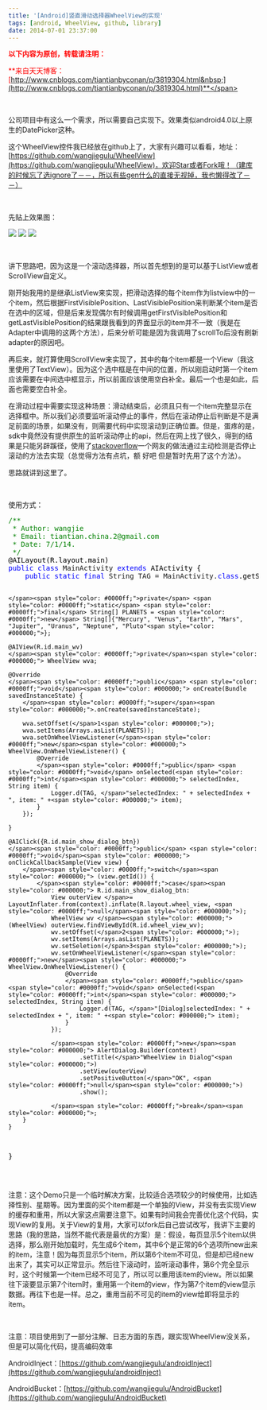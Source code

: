 ```yaml
---
title: '[Android]竖直滑动选择器WheelView的实现'
tags: [android, WheelView, github, library]
date: 2014-07-01 23:37:00
---
```


<span style="color: #ff0000;">**以下内容为原创，转载请注明：**</span>

<span style="color: #ff0000;">**来自天天博客：[http://www.cnblogs.com/tiantianbyconan/p/3819304.html&nbsp;](http://www.cnblogs.com/tiantianbyconan/p/3819304.html)**</span>

&nbsp;

公司项目中有这么一个需求，所以需要自己实现下。效果类似android4.0以上原生的DatePicker这种。

这个WheelView控件我已经放在github上了，大家有兴趣可以看看，地址：[https://github.com/wangjiegulu/WheelView](https://github.com/wangjiegulu/WheelView)，欢迎Star或者Fork哦！（建库的时候忘了选ignore了－－，所以有些gen什么的直接无视掉，我也懒得改了－－）

&nbsp;

先贴上效果图：

![](http://images.cnitblog.com/i/378300/201407/012249013099471.png)&nbsp;![](http://images.cnitblog.com/i/378300/201407/012249532936951.png)&nbsp;![](http://images.cnitblog.com/i/378300/201407/012251028875647.png)

&nbsp;

讲下思路吧，因为这是一个滚动选择器，所以首先想到的是可以基于ListView或者ScrollView自定义。

刚开始我用的是继承ListView来实现，把滑动选择的每个item作为listview中的一个item，然后根据FirstVisiblePosition、LastVisiblePosition来判断某个item是否在选中的区域，但是后来发现偶尔有时候调用getFirstVisiblePosition和getLastVisiblePosition的结果跟我看到的界面显示的item并不一致（我是在Adapter中调用的这两个方法），后来分析可能是因为我调用了scrollTo后没有刷新adapter的原因吧。

再后来，就打算使用ScrollView来实现了，其中的每个item都是一个View（我这里使用了TextView）。因为这个选中框是在中间的位置，所以刚启动时第一个item应该需要在中间选中框显示，所以前面应该使用空白补全。最后一个也是如此，后面也需要空白补全。

在滑动过程中需要实现这种场景：滑动结束后，必须且只有一个item完整显示在选择框中。所以我们必须要监听滚动停止的事件，然后在滚动停止后判断是不是满足前面的场景，如果没有，则需要代码中实现滚动到正确位置。但是，蛋疼的是，sdk中竟然没有提供原生的监听滚动停止的api，然后在网上找了很久，得到的结果是只能另辟蹊径，使用了[stackoverflow](http://stackoverflow.com/questions/8181828/android-detect-when-scrollview-stops-scrolling/10198865#10198865)一个网友的做法通过主动检测是否停止滚动的方法去实现（总觉得方法有点坑，额 好吧 但是暂时先用了这个方法）。

思路就讲到这里了。

&nbsp;

使用方式：

<div class="cnblogs_code">
<pre><span style="color: #008000;">/**</span><span style="color: #008000;">
 * Author: wangjie
 * Email: tiantian.china.2@gmail.com
 * Date: 7/1/14.
 </span><span style="color: #008000;">*/</span><span style="color: #000000;">
@AILayout(R.layout.main)
</span><span style="color: #0000ff;">public</span> <span style="color: #0000ff;">class</span> MainActivity <span style="color: #0000ff;">extends</span><span style="color: #000000;"> AIActivity {
    </span><span style="color: #0000ff;">public</span> <span style="color: #0000ff;">static</span> <span style="color: #0000ff;">final</span> String TAG = MainActivity.<span style="color: #0000ff;">class</span><span style="color: #000000;">.getSimpleName();

    </span><span style="color: #0000ff;">private</span> <span style="color: #0000ff;">static</span> <span style="color: #0000ff;">final</span> String[] PLANETS = <span style="color: #0000ff;">new</span> String[]{"Mercury", "Venus", "Earth", "Mars", "Jupiter", "Uranus", "Neptune", "Pluto"<span style="color: #000000;">};

    @AIView(R.id.main_wv)
    </span><span style="color: #0000ff;">private</span><span style="color: #000000;"> WheelView wva;

    @Override
    </span><span style="color: #0000ff;">public</span> <span style="color: #0000ff;">void</span><span style="color: #000000;"> onCreate(Bundle savedInstanceState) {
        </span><span style="color: #0000ff;">super</span><span style="color: #000000;">.onCreate(savedInstanceState);

        wva.setOffset(</span>1<span style="color: #000000;">);
        wva.setItems(Arrays.asList(PLANETS));
        wva.setOnWheelViewListener(</span><span style="color: #0000ff;">new</span><span style="color: #000000;"> WheelView.OnWheelViewListener() {
            @Override
            </span><span style="color: #0000ff;">public</span> <span style="color: #0000ff;">void</span> onSelected(<span style="color: #0000ff;">int</span><span style="color: #000000;"> selectedIndex, String item) {
                Logger.d(TAG, </span>"selectedIndex: " + selectedIndex + ", item: " +<span style="color: #000000;"> item);
            }
        });

    }

    @AIClick({R.id.main_show_dialog_btn})
    </span><span style="color: #0000ff;">public</span> <span style="color: #0000ff;">void</span><span style="color: #000000;"> onClickCallbackSample(View view) {
        </span><span style="color: #0000ff;">switch</span><span style="color: #000000;"> (view.getId()) {
            </span><span style="color: #0000ff;">case</span><span style="color: #000000;"> R.id.main_show_dialog_btn:
                View outerView </span>= LayoutInflater.from(context).inflate(R.layout.wheel_view, <span style="color: #0000ff;">null</span><span style="color: #000000;">);
                WheelView wv </span>=<span style="color: #000000;"> (WheelView) outerView.findViewById(R.id.wheel_view_wv);
                wv.setOffset(</span>2<span style="color: #000000;">);
                wv.setItems(Arrays.asList(PLANETS));
                wv.setSeletion(</span>3<span style="color: #000000;">);
                wv.setOnWheelViewListener(</span><span style="color: #0000ff;">new</span><span style="color: #000000;"> WheelView.OnWheelViewListener() {
                    @Override
                    </span><span style="color: #0000ff;">public</span> <span style="color: #0000ff;">void</span> onSelected(<span style="color: #0000ff;">int</span><span style="color: #000000;"> selectedIndex, String item) {
                        Logger.d(TAG, </span>"[Dialog]selectedIndex: " + selectedIndex + ", item: " +<span style="color: #000000;"> item);
                    }
                });

                </span><span style="color: #0000ff;">new</span><span style="color: #000000;"> AlertDialog.Builder(context)
                        .setTitle(</span>"WheelView in Dialog"<span style="color: #000000;">)
                        .setView(outerView)
                        .setPositiveButton(</span>"OK", <span style="color: #0000ff;">null</span><span style="color: #000000;">)
                        .show();

                </span><span style="color: #0000ff;">break</span><span style="color: #000000;">;
        }
    }

}</span></pre>
</div>

&nbsp;

注意：这个Demo只是一个临时解决方案，比较适合选项较少的时候使用，比如选择性别、星期等。因为里面的买个item都是一个单独的View，并没有去实现View的缓存和重用，所以大家这点需要注意下。如果有时间我会完善优化这个代码，实现View的复用。关于View的复用，大家可以fork后自己尝试改写，我讲下主要的思路（我的思路，当然不能代表是最优的方案）是：假设，每页显示5个item以供选择，那么刚开始加载时，先生成6个item，其中6个是正常的6个选项所new出来的item，注意！因为每页显示5个item，所以第6个item不可见，但是却已经new出来了，其实可以正常显示。然后往下滚动时，监听滚动事件，第6个完全显示时，这个时候第一个item已经不可见了，所以可以重用该item的view。所以如果往下滚要显示第7个item时，重用第一个item的view，作为第7个item的view显示数据。再往下也是一样。总之，重用当前不可见的item的view给即将显示的item。

&nbsp;

注意：项目使用到了一部分注解、日志方面的东西，跟实现WheelView没关系，但是可以简化代码，提高编码效率

AndroidInject：[https://github.com/wangjiegulu/androidInject](https://github.com/wangjiegulu/androidInject)

AndroidBucket：[https://github.com/wangjiegulu/AndroidBucket](https://github.com/wangjiegulu/AndroidBucket)

&nbsp;

&nbsp;

